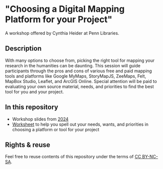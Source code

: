 # "Choosing a Digital Mapping Platform for your Project"
A workshop offered by Cynthia Heider at Penn Libraries.

## Description 
With many options to choose from, picking the right tool for mapping your research in the humanities can be daunting. This session will guide participants through the pros and cons of various free and paid mapping tools and platforms like Google MyMaps, StoryMapJS, ZeeMaps, Felt, MapBox Studio, Leaflet, and ArcGIS Online. Special attention will be paid to evaluating your own source material, needs, and priorities to find the best tool for you and your project.

## In this repository
- Workshop slides from [2024](https://github.com/cynthiaheider/choosing-map/blob/main/Fall2024_MappingTools.pdf)
- [Worksheet](https://github.com/cynthiaheider/choosing-map/blob/main/Fall2024_DigitalPlatformWorksheet.pdf) to help you spell out your needs, wants, and priorities in choosing a platform or tool for your project

## Rights & reuse
Feel free to reuse contents of this repository under the terms of [CC BY-NC-SA](https://creativecommons.org/licenses/by-nc-sa/4.0/).

